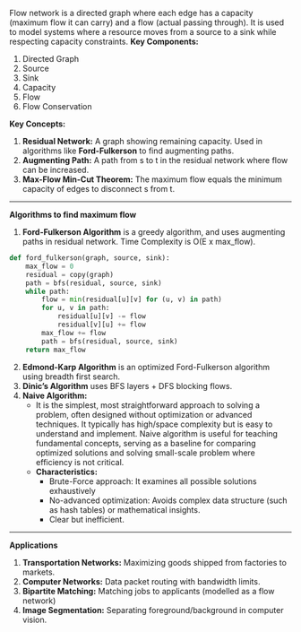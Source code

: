 Flow network is a directed graph where each edge has a capacity (maximum flow it can carry) and a flow (actual passing through). It is used to model systems where a resource moves from a source to a sink while respecting capacity constraints.
**Key Components:**
1. Directed Graph
2. Source
3. Sink
4. Capacity
5. Flow
6. Flow Conservation

**Key Concepts:**
1. **Residual Network:** A graph showing remaining capacity. Used in algorithms like **Ford-Fulkerson** to find augmenting paths.
2. **Augmenting Path:** A path from s to t in the residual network where flow can be increased.
3. **Max-Flow Min-Cut Theorem:** The maximum flow equals the minimum capacity of edges to disconnect s from t.
---
**Algorithms to find maximum flow**
1. **Ford-Fulkerson Algorithm** is a greedy algorithm, and uses augmenting paths in residual network. Time Complexity is O(E x max_flow).
```python
def ford_fulkerson(graph, source, sink):
	max_flow = 0
	residual = copy(graph)
	path = bfs(residual, source, sink)
	while path:
		flow = min(residual[u][v] for (u, v) in path)
		for u, v in path:
			residual[u][v] -= flow
			residual[v][u] += flow
		max_flow += flow
		path = bfs(residual, source, sink)
	return max_flow
```
2. **Edmond-Karp Algorithm** is an optimized Ford-Fulkerson algorithm using breadth first search.
3. **Dinic’s Algorithm** uses BFS layers + DFS blocking flows.
4. **Naive Algorithm:**
	- It is the simplest, most straightforward approach to solving a problem, often designed without optimization or advanced techniques. It typically has high/space complexity but is easy to understand and implement. Naive algorithm is useful for teaching fundamental concepts, serving as a baseline for comparing optimized solutions and solving small-scale problem where efficiency is not critical.
	- **Characteristics:** 
		- Brute-Force approach: It examines all possible solutions exhaustively
		- No-advanced optimization: Avoids complex data structure (such as hash tables) or mathematical insights.
		- Clear but inefficient.
---
**Applications**
1. **Transportation Networks:** Maximizing goods shipped from factories to markets.
2. **Computer Networks:** Data packet routing with bandwidth limits.
3. **Bipartite Matching:** Matching jobs to applicants (modelled as a flow network)
4. **Image Segmentation:** Separating foreground/background in computer vision.